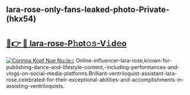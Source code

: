## lara-rose-only-fans​-leaked-photo​-Private-(hkx54)


# <h2><a href="https://mediaupload.pro?title=lara-rose&ref=git">🔗👉 🔴 lara-rose-P𝚑ot𝚘𝚜-V𝚒d𝚎o</a></h2>

[![Corinna Kopf Nue Nu𝚍e𝚜](https://i.imgur.com/0qMVB7G.gif)](https://mediaupload.pro?title=lara-rose&ref=git)
Online-influencer-lara-rose,known-for-publishing-dance-and-lifestyle-content,-including-performances-and-vlogs-on-social-media-platforms.Brilliant-ventriloquist-assistant-lara-rose,celebrated-for-their-exceptional-abilities-and-accomplishments-in-assisting-ventriloquists.  